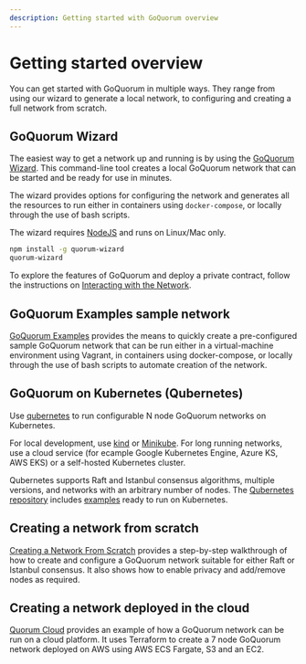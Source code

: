 ```yaml
---
description: Getting started with GoQuorum overview
---
```


# Getting started overview

You can get started with GoQuorum in multiple ways.
They range from using our wizard to generate a local network, to configuring and creating a full network from scratch.

## GoQuorum Wizard

The easiest way to get a network up and running is by using the [GoQuorum Wizard](Wizard/GettingStarted.md).
This command-line tool creates a local GoQuorum network that can be started and be ready for use in minutes.

The wizard provides options for configuring the network and generates all the resources to run either
in containers using `docker-compose`, or locally through the use of bash scripts.

The wizard requires [NodeJS](https://docs.npmjs.com/downloading-and-installing-node-js-and-npm) and runs on Linux/Mac only.

```bash
npm install -g quorum-wizard
quorum-wizard
```

To explore the features of GoQuorum and deploy a private contract, follow the instructions on [Interacting with the Network](Wizard/GettingStarted.md).

## GoQuorum Examples sample network

[GoQuorum Examples](../../Reference/GoQuorum-Projects.md) provides the means to quickly create a pre-configured sample GoQuorum
network that can be run either in a virtual-machine environment using Vagrant, in containers using docker-compose,
or locally through the use of bash scripts to automate creation of the network.

## GoQuorum on Kubernetes (Qubernetes)

Use [qubernetes](Getting-Started-Qubernetes.md) to run configurable N node GoQuorum networks on Kubernetes.

For local development, use [kind](https://github.com/ConsenSys/qubernetes#quickest-start) or
[Minikube](https://github.com/ConsenSys/qubernetes/blob/master/docs/minikube-docs.md). For long running networks,
use a cloud service (for ecample Google Kubernetes Engine, Azure KS, AWS EKS) or a self-hosted Kubernetes cluster.

Qubernetes supports Raft and Istanbul consensus algorithms, multiple versions, and networks with an arbitrary number of nodes.
The [Qubernetes repository](https://github.com/ConsenSys/qubernetes) includes [examples](https://github.com/ConsenSys/qubernetes/blob/master/docs/7nodes-on-k8s.md)
ready to run on Kubernetes.

## Creating a network from scratch

[Creating a Network From Scratch](../../Tutorials/Create-IBFT-Network.md) provides a step-by-step walkthrough
of how to create and configure a GoQuorum network suitable for either Raft or Istanbul consensus. It
also shows how to enable privacy and add/remove nodes as required.

## Creating a network deployed in the cloud

[Quorum Cloud](https://github.com/ConsenSys/quorum-cloud) provides an example of how a GoQuorum network
can be run on a cloud platform. It uses Terraform to create a 7 node GoQuorum network deployed on AWS
using AWS ECS Fargate, S3 and an EC2.
